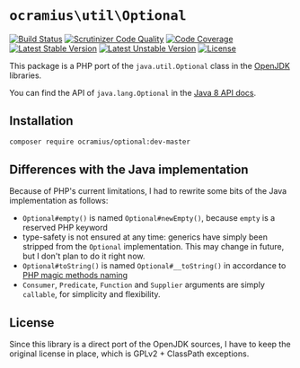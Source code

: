 # `ocramius\util\Optional`

[![Build Status](https://travis-ci.org/Ocramius/ocramius.util.Optional.svg?branch=master)](https://travis-ci.org/Ocramius/ocramius.util.Optional)
[![Scrutinizer Code Quality](https://scrutinizer-ci.com/g/Ocramius/ocramius.util.Optional/badges/quality-score.png?b=master)](https://scrutinizer-ci.com/g/Ocramius/ocramius.util.Optional/?branch=master)
[![Code Coverage](https://scrutinizer-ci.com/g/Ocramius/ocramius.util.Optional/badges/coverage.png?b=master)](https://scrutinizer-ci.com/g/Ocramius/ocramius.util.Optional/?branch=master)
[![Latest Stable Version](https://poser.pugx.org/ocramius/optional/v/stable.svg)](https://packagist.org/packages/ocramius/optional)
[![Latest Unstable Version](https://poser.pugx.org/ocramius/optional/v/unstable.svg)](https://packagist.org/packages/ocramius/optional)
[![License](https://poser.pugx.org/ocramius/optional/license.svg)](https://packagist.org/packages/ocramius/optional)

This package is a PHP port of the `java.util.Optional` class in the 
[OpenJDK](http://hg.openjdk.java.net/lambda/lambda/jdk/file/tip/src/share/classes/java/util/Optional.java) libraries.

You can find the API of `java.lang.Optional` in the 
[Java 8 API docs](http://docs.oracle.com/javase/8/docs/api/java/util/Optional.html).

## Installation

```sh
composer require ocramius/optional:dev-master
```

## Differences with the Java implementation

Because of PHP's current limitations, I had to rewrite some bits of the Java implementation as follows:

 * `Optional#empty()` is named `Optional#newEmpty()`, because `empty` is a reserved PHP keyword
 * type-safety is not ensured at any time: generics have simply been stripped from the `Optional` implementation.
   This may change in future, but I don't plan to do it right now.
 * `Optional#toString()` is named `Optional#__toString()` in accordance to 
   [PHP magic methods naming](http://php.net/manual/en/language.oop5.magic.php#object.tostring)
 * `Consumer`, `Predicate`, `Function` and `Supplier` arguments are simply `callable`, for simplicity and flexibility.

## License

Since this library is a direct port of the OpenJDK sources, I have to keep the original license in place, which is
GPLv2 + ClassPath exceptions.
